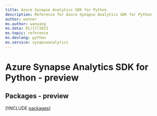 ```yaml
---
title: Azure Synapse Analytics SDK for Python
description: Reference for Azure Synapse Analytics SDK for Python
author: wonner
ms.author: wanyang
ms.data: 01/17/2023
ms.topic: reference
ms.devlang: python
ms.service: synapseanalytics
---
```

# Azure Synapse Analytics SDK for Python - preview
## Packages - preview
[!INCLUDE [packages](synapse-analytics-index.md)]